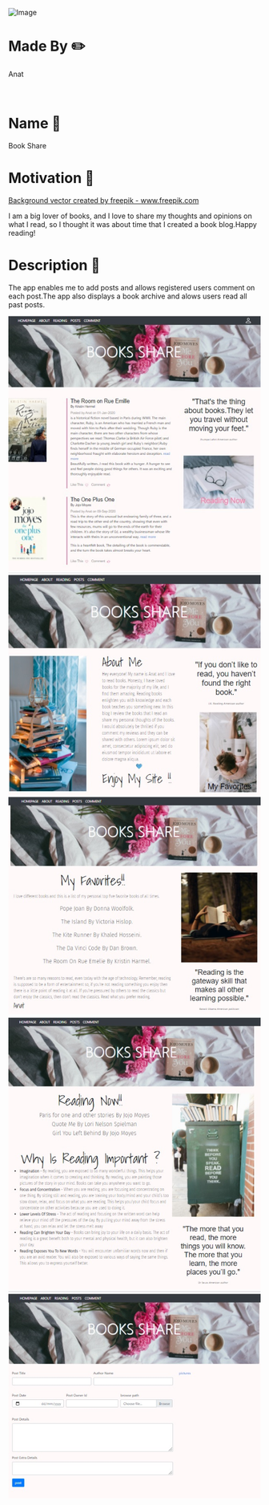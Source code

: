 ![Image](booklove.jpg)



# Made By :pencil2:
<div>
 Anat
</div>
<br>
<br>
 
 

# Name :mag_right:
<div>
Book Share
<div>
  
# Motivation :muscle:

<a href='https://www.freepik.com/vectors/background'>Background vector created by freepik - www.freepik.com</a>
  
I am a big lover of books, and I love to share my thoughts and opinions on what I read, so I thought it was about time that I created a book blog.Happy reading!
  
# Description :pencil:

The app enables me to add posts and allows registered users comment on each post.The app also displays a book archive and alows users read all past posts.
  
![Image](main.jpg)
![Image](about.jpg)
![Image](favorites.jpg)
![Image](reading.jpg)
![Image](post.jpg)


